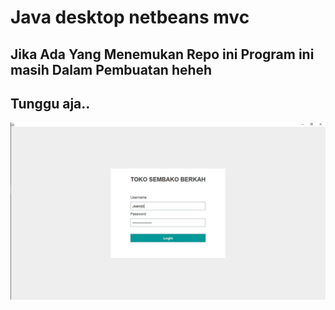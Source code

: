 # Java desktop netbeans mvc
## Jika Ada Yang Menemukan Repo ini Program ini masih Dalam Pembuatan heheh 
## Tunggu aja.. 
![Alt Text](https://github.com/zanwaar/JavaDesktopMVC/blob/main/screenshot/login.JPG)
